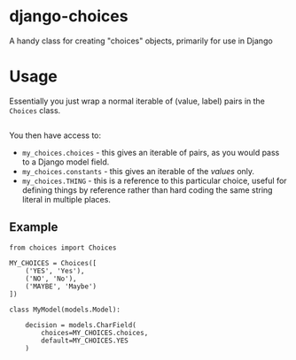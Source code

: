 django-choices
==============

A handy class for creating "choices" objects, primarily for use in Django


# Usage

Essentially you just wrap a normal iterable of (value, label) pairs in the `Choices` class.

```

```

You then have access to:

* `my_choices.choices` - this gives an iterable of pairs, as you would pass to a Django model field.
* `my_choices.constants` - this gives an iterable of the *values* only.
* `my_choices.THING` - this is a reference to this particular choice, useful for defining things by reference rather than hard coding the same string literal in multiple places.


## Example

```
from choices import Choices

MY_CHOICES = Choices([
    ('YES', 'Yes'),
    ('NO', 'No'),
    ('MAYBE', 'Maybe')
])

class MyModel(models.Model):
    
    decision = models.CharField(
        choices=MY_CHOICES.choices,
        default=MY_CHOICES.YES
    )
```
